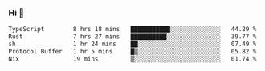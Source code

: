 ### Hi 👋

<!--START_SECTION:waka-->

```txt
TypeScript        8 hrs 18 mins   ███████████░░░░░░░░░░░░░░   44.29 %
Rust              7 hrs 27 mins   ██████████░░░░░░░░░░░░░░░   39.77 %
sh                1 hr 24 mins    ██░░░░░░░░░░░░░░░░░░░░░░░   07.49 %
Protocol Buffer   1 hr 5 mins     █▒░░░░░░░░░░░░░░░░░░░░░░░   05.82 %
Nix               19 mins         ▒░░░░░░░░░░░░░░░░░░░░░░░░   01.74 %
```

<!--END_SECTION:waka-->
